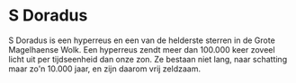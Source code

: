 # S Doradus

S Doradus is een hyperreus en een van de helderste sterren in de Grote
Magelhaense Wolk. Een hyperreus zendt meer dan 100.000 keer zoveel licht uit per
tijdseenheid dan onze zon. Ze bestaan niet lang, naar schatting maar zo'n 10.000
jaar, en zijn daarom vrij zeldzaam.

